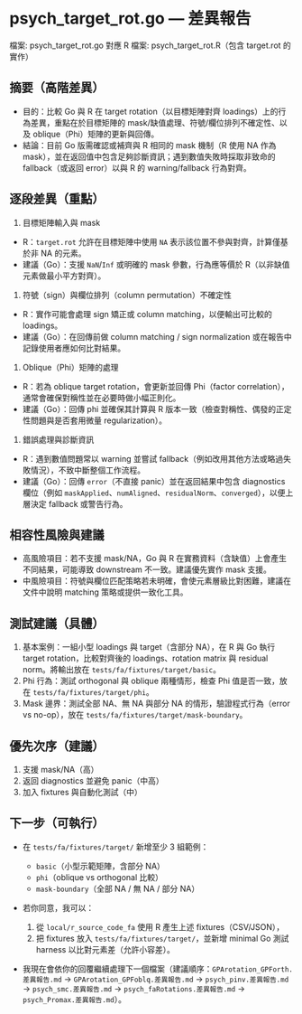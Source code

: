 # psych_target_rot.go — 差異報告

檔案: psych_target_rot.go
對應 R 檔案: psych_target_rot.R（包含 target.rot 的實作）

## 摘要（高階差異）

- 目的：比較 Go 與 R 在 target rotation（以目標矩陣對齊 loadings）上的行為差異，重點在於目標矩陣的 mask/缺值處理、符號/欄位排列不確定性、以及 oblique（Phi）矩陣的更新與回傳。
- 結論：目前 Go 版需確認或補齊與 R 相同的 mask 機制（R 使用 NA 作為 mask），並在返回值中包含足夠診斷資訊；遇到數值失敗時採取非致命的 fallback（或返回 error）以與 R 的 warning/fallback 行為對齊。

## 逐段差異（重點）

1. 目標矩陣輸入與 mask

- R：`target.rot` 允許在目標矩陣中使用 `NA` 表示該位置不參與對齊，計算僅基於非 NA 的元素。
- 建議（Go）：支援 `NaN`/`Inf` 或明確的 mask 參數，行為應等價於 R（以非缺值元素做最小平方對齊）。

1. 符號（sign）與欄位排列（column permutation）不確定性

- R：實作可能會處理 sign 矯正或 column matching，以便輸出可比較的 loadings。
- 建議（Go）：在回傳前做 column matching / sign normalization 或在報告中記錄使用者應如何比對結果。

1. Oblique（Phi）矩陣的處理

- R：若為 oblique target rotation，會更新並回傳 Phi（factor correlation），通常會確保對稱性並在必要時做小幅正則化。
- 建議（Go）：回傳 phi 並確保其計算與 R 版本一致（檢查對稱性、偶發的正定性問題與是否套用微量 regularization）。

1. 錯誤處理與診斷資訊

- R：遇到數值問題常以 warning 並嘗試 fallback（例如改用其他方法或略過失敗情況），不致中斷整個工作流程。
- 建議（Go）：回傳 `error`（不直接 panic）並在返回結果中包含 diagnostics 欄位（例如 `maskApplied`、`numAligned`、`residualNorm`、`converged`），以便上層決定 fallback 或警告行為。

## 相容性風險與建議

- 高風險項目：若不支援 mask/NA，Go 與 R 在實務資料（含缺值）上會產生不同結果，可能導致 downstream 不一致。建議優先實作 mask 支援。
- 中風險項目：符號與欄位匹配策略若未明確，會使元素層級比對困難，建議在文件中說明 matching 策略或提供一致化工具。

## 測試建議（具體）

1. 基本案例：一組小型 loadings 與 target（含部分 NA），在 R 與 Go 執行 target rotation，比較對齊後的 loadings、rotation matrix 與 residual norm。將輸出放在 `tests/fa/fixtures/target/basic`。
2. Phi 行為：測試 orthogonal 與 oblique 兩種情形，檢查 Phi 值是否一致，放在 `tests/fa/fixtures/target/phi`。
3. Mask 邊界：測試全部 NA、無 NA 與部分 NA 的情形，驗證程式行為（error vs no-op），放在 `tests/fa/fixtures/target/mask-boundary`。

## 優先次序（建議）

1. 支援 mask/NA（高）
2. 返回 diagnostics 並避免 panic（中高）
3. 加入 fixtures 與自動化測試（中）

## 下一步（可執行）

- 在 `tests/fa/fixtures/target/` 新增至少 3 組範例：
  - `basic`（小型示範矩陣，含部分 NA）
  - `phi`（oblique vs orthogonal 比較）
  - `mask-boundary`（全部 NA / 無 NA / 部分 NA）
- 若你同意，我可以：
  1) 從 `local/r_source_code_fa` 使用 R 產生上述 fixtures（CSV/JSON），
  2) 把 fixtures 放入 `tests/fa/fixtures/target/`，並新增 minimal Go 測試 harness 以比對元素差（允許小容差）。

- 我現在會依你的回覆繼續處理下一個檔案（建議順序：`GPArotation_GPForth.差異報告.md` -> `GPArotation_GPFoblq.差異報告.md` -> `psych_pinv.差異報告.md` -> `psych_smc.差異報告.md` -> `psych_faRotations.差異報告.md` -> `psych_Promax.差異報告.md`）。
